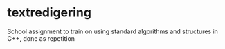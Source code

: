 # textredigering
School assignment to train on using standard algorithms and structures in C++, done as repetition
